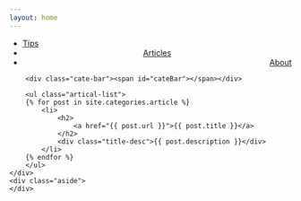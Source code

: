 ```yaml
---
layout: home
---
```


<div class="index-content about">
    <div class="section">
        <ul class="artical-cate">
            <li><a href="/"><span>Tips</span></a></li>
            <li class="on" style="text-align:center"><a href="/articles"><span>Articles</span></a></li>
            <li style="text-align:right"><a href="/about"><span>About</span></a></li>
        </ul>

        <div class="cate-bar"><span id="cateBar"></span></div>

        <ul class="artical-list">
        {% for post in site.categories.article %}
            <li>
                <h2>
                    <a href="{{ post.url }}">{{ post.title }}</a>
                </h2>
                <div class="title-desc">{{ post.description }}</div>
            </li>
        {% endfor %}
        </ul>
    </div>
    <div class="aside">
    </div>
</div>
